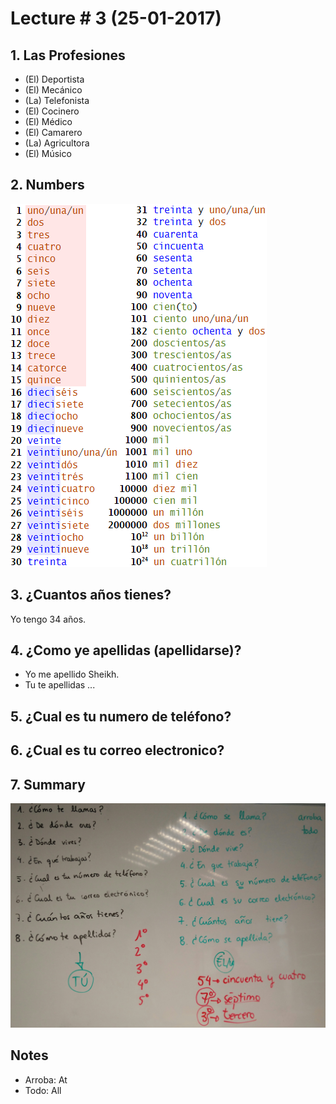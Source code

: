 # Lecture # 3 (25-01-2017)
## 1. Las Profesiones
* (El) Deportista
* (El) Mecánico
* (La) Telefonista
* (El) Cocinero
* (El) Médico
* (El) Camarero
* (La) Agricultora
* (El) Músico

## 2. Numbers
![number-img.png](../img/number-img.png)

## 3. ¿Cuantos años tienes?
Yo tengo 34 años.

## 4. ¿Como ye apellidas (apellidarse)?
* Yo me apellido Sheikh.
* Tu te apellidas ...

## 5. ¿Cual es tu numero de teléfono?

## 6. ¿Cual es tu correo electronico?

## 7. Summary
![summary-day-3.jpg](../img/summary-day-3.jpg)

## Notes
* Arroba: At
* Todo: All

